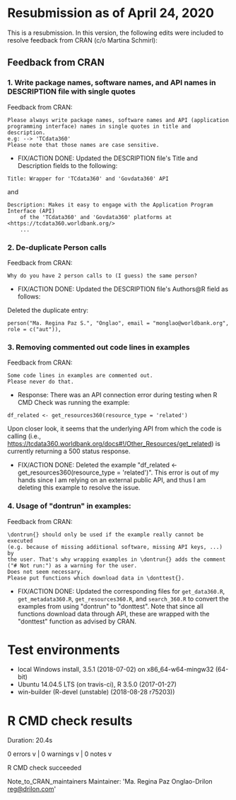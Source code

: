# Resubmission as of April 24, 2020
This is a resubmission. In this version, the following edits were included to resolve feedback from CRAN (c/o Martina Schmirl):

## Feedback from CRAN

### 1. Write package names, software names, and API names in DESCRIPTION file with single quotes

Feedback from CRAN:
```
Please always write package names, software names and API (application
programming interface) names in single quotes in title and description.
e.g: --> 'TCdata360'
Please note that those names are case sensitive.
```

* FIX/ACTION DONE: Updated the DESCRIPTION file's Title and Description fields to the following:

```
Title: Wrapper for 'TCdata360' and 'Govdata360' API
```
and

```
Description: Makes it easy to engage with the Application Program Interface (API)
    of the 'TCdata360' and 'Govdata360' platforms at <https://tcdata360.worldbank.org/>
    ...
```

### 2. De-duplicate Person calls

Feedback from CRAN:
```
Why do you have 2 person calls to (I guess) the same person?
```

* FIX/ACTION DONE: Updated the DESCRIPTION file's Authors@R field as follows:

Deleted the duplicate entry:
```
person("Ma. Regina Paz S.", "Onglao", email = "monglao@worldbank.org", role = c("aut")),
```

### 3. Removing commented out code lines in examples

Feedback from CRAN:
```
Some code lines in examples are commented out.
Please never do that.
```

* Response: There was an API connection error during testing when R CMD Check was running the example:

```{r}
df_related <- get_resources360(resource_type = 'related')
```

Upon closer look, it seems that the underlying API from which the code is calling (i.e., https://tcdata360.worldbank.org/docs#!/Other_Resources/get_related) is currently returning a 500 status response. 

* FIX/ACTION DONE: 
Deleted the example "df_related <- get_resources360(resource_type = 'related')". This error is out of my hands since I am relying on an external public API, and thus I am deleting this example to resolve the issue.


### 4. Usage of "dontrun" in examples:

Feedback from CRAN:
```
\dontrun{} should only be used if the example really cannot be executed
(e.g. because of missing additional software, missing API keys, ...) by
the user. That's why wrapping examples in \dontrun{} adds the comment
("# Not run:") as a warning for the user.
Does not seem necessary.
Please put functions which download data in \donttest{}.
```

* FIX/ACTION DONE: Updated the corresponding files for `get_data360.R`, `get_metadata360.R`, `get_resources360.R`, and `search_360.R` to convert the examples from using "dontrun" to "donttest". Note that since all functions download data through API, these are wrapped with the "donttest" function as advised by CRAN.

# Test environments
* local Windows install, 3.5.1 (2018-07-02) on x86_64-w64-mingw32 (64-bit)
* Ubuntu 14.04.5 LTS (on travis-ci), R 3.5.0 (2017-01-27)
* win-builder (R-devel (unstable) (2018-08-28 r75203))

# R CMD check results
Duration: 20.4s

0 errors v | 0 warnings v | 0 notes v

R CMD check succeeded

Note_to_CRAN_maintainers
Maintainer: 'Ma. Regina Paz Onglao-Drilon <reg@drilon.com>'
